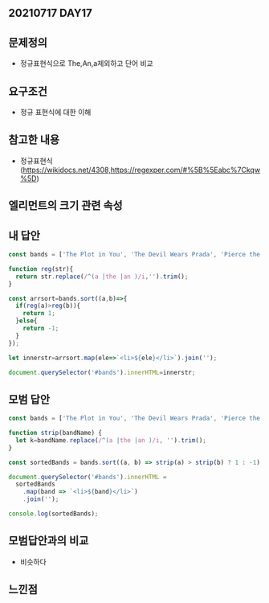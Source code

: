 ## 20210717 DAY17

## 문제정의
* 정규표현식으로 The,An,a제외하고 단어 비교

## 요구조건
* 정규 표현식에 대한 이해
## 참고한 내용
* 정규표현식(https://wikidocs.net/4308,https://regexper.com/#%5B%5Eabc%7Ckqw%5D)

## 엘리먼트의 크기 관련 속성

## 내 답안
```javascript
const bands = ['The Plot in You', 'The Devil Wears Prada', 'Pierce the Veil', 'Norma Jean', 'The Bled', 'Say Anything', 'The Midway State', 'We Came as Romans', 'Counterparts', 'Oh, Sleeper', 'A Skylit Drive', 'Anywhere But Here', 'An Old Dog'];

function reg(str){
  return str.replace(/^(a |the |an )/i,'').trim();
}

const arrsort=bands.sort((a,b)=>{
  if(reg(a)>reg(b)){
    return 1;
  }else{
    return -1;
  }
});

let innerstr=arrsort.map(ele=>`<li>${ele}</li>`).join('');

document.querySelector('#bands').innerHTML=innerstr;
```

## 모범 답안
```javascript
const bands = ['The Plot in You', 'The Devil Wears Prada', 'Pierce the Veil', 'Norma Jean', 'The Bled', 'Say Anything', 'The Midway State', 'We Came as Romans', 'Counterparts', 'Oh, Sleeper', 'A Skylit Drive', 'Anywhere But Here', 'An Old Dog'];

function strip(bandName) {
  let k=bandName.replace(/^(a |the |an )/i, '').trim();
}

const sortedBands = bands.sort((a, b) => strip(a) > strip(b) ? 1 : -1);

document.querySelector('#bands').innerHTML =
  sortedBands
    .map(band => `<li>${band}</li>`)
    .join('');

console.log(sortedBands);
```

## 모범답안과의 비교
* 비슷하다


## 느낀점
